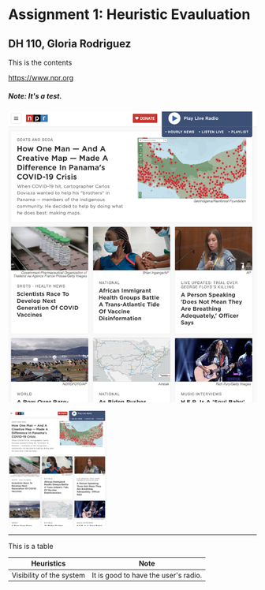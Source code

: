 # Assignment 1: Heuristic Evauluation 
## DH 110, Gloria Rodriguez 
This is the contents

https://www.npr.org

##### Note: It's a test.

![NPR](./images/nprScreenshot.png)

<img src="./images/nprScreenshot.png" width ="200px">

---

This is a table

| Heuristics | Note |
| ---------- | ---| 
| Visibility of the system | It is good to have the user's radio. | 
